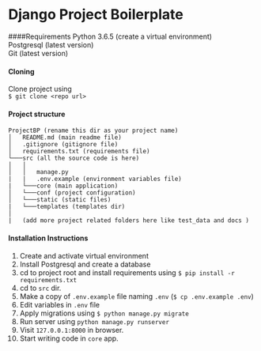 # Django Project Boilerplate

####Requirements
Python 3.6.5 (create a virtual environment)  
Postgresql (latest version)  
Git (latest version)

#### Cloning
Clone project using  
`$ git clone <repo url>`


#### Project structure

```
ProjectBP (rename this dir as your project name)
│   README.md (main readme file)
│   .gitignore (gitignore file)
│   requirements.txt (requirements file)
└───src (all the source code is here) 
│   │   
│   │   manage.py
|   |   .env.example (environment variables file)
|   └───core (main application) 
│   └───conf (project configuration) 
│   └───static (static files)
|   └───templates (templates dir)
│   
|   (add more project related folders here like test_data and docs )

```

#### Installation Instructions
1. Create and activate virtual environment
2. Install Postgresql and create a database
3. cd to project root and install requirements using `$ pip install -r requirements.txt`
4. cd to `src` dir.
5. Make a copy of `.env.example` file naming `.env` (`$ cp .env.example .env`)
6. Edit variables in `.env` file
7. Apply migrations using `$ python manage.py migrate`
8. Run server using `python manage.py runserver`
9. Visit `127.0.0.1:8000` in browser.
9. Start writing code in `core` app.
